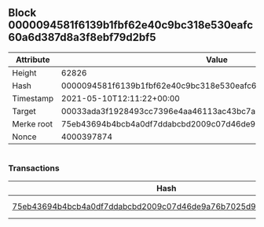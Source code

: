 ## Block 0000094581f6139b1fbf62e40c9bc318e530eafc60a6d387d8a3f8ebf79d2bf5

Attribute | Value
--- | ---
Height | 62826
Hash | 0000094581f6139b1fbf62e40c9bc318e530eafc60a6d387d8a3f8ebf79d2bf5
Timestamp | 2021-05-10T12:11:22+00:00
Target | 00033ada3f1928493cc7396e4aa46113ac43bc7ac52aab5d08e3934913716f64
Merke root | 75eb43694b4bcb4a0df7ddabcbd2009c07d46de9a76b7025d9ff4b80ab94e237
Nonce | 4000397874

```

```

### Transactions

Hash | Amount
--- | ---
[75eb43694b4bcb4a0df7ddabcbd2009c07d46de9a76b7025d9ff4b80ab94e237](75eb43694b4bcb4a0df7ddabcbd2009c07d46de9a76b7025d9ff4b80ab94e237.md) | 10.00000000 SKEPTI 
